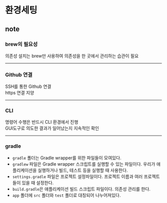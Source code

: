 # 환경세팅

## note

### brew의 필요성

의존성 설치는 brew만 사용하여 의존성을 한 곳에서 관리하는 습관이 필요  

---

### Github 연결

SSH를 통한 Github 연결  
https 연결 지양  

---

### CLI

명령어 수행은 반드시 CLI 환경에서 진행  
GUI도구로 의도한 결과가 일어났는지 지속적인 확인  

---

### gradle

- `gradle` 폴더는 Gradle wrapper를 위한 파일들이 모여있다.
- `gradlew` 파일은 Gradle wrapper 스크립트를 실행할 수 있는 파일이다.
우리가 애플리케이션을 실행하거나 빌드, 테스트 등을 실행할 때 사용한다.
- `settings.gradle` 파일은 프로젝트 설정파일이다.
프로젝트 이름과 여러 프로젝트들이 있을 때 설정한다.
- `build.gradle`은 애플리케이션 빌드 스크립트 파일이다.
의존성 관리를 한다.
- `app` 폴더에 `src` 폴더와 `test` 폴더로 대칭되어 나누어져있다.